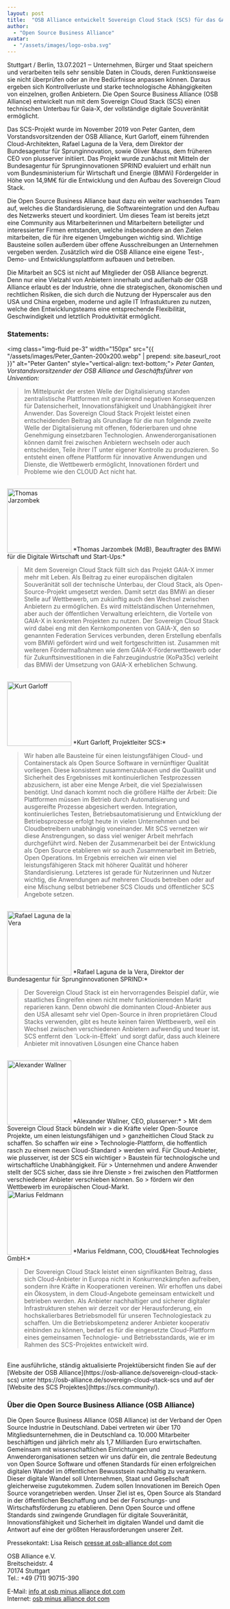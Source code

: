 ```yaml
---
layout: post
title:  "OSB Alliance entwickelt Sovereign Cloud Stack (SCS) für das GAIA-X Projekt"
author: 
  - "Open Source Business Alliance"
avatar: 
  - "/assets/images/logo-osba.svg"
---
```


Stuttgart / Berlin, 13.07.2021 ‒ Unternehmen, Bürger und Staat speichern und
verarbeiten teils sehr sensible Daten in Clouds, deren Funktionsweise sie nicht
überprüfen oder an ihre Bedürfnisse anpassen können. Daraus ergeben sich
Kontrollverluste und starke technologische Abhängigkeiten von einzelnen, großen
Anbietern. Die Open Source Business Alliance (OSB Alliance) entwickelt nun mit
dem Sovereign Cloud Stack (SCS) einen technischen Unterbau für Gaia-X, der
vollständige digitale Souveränität ermöglicht.

Das SCS-Projekt wurde im November 2019 von Peter Ganten, dem
Vorstandsvorsitzenden der OSB Alliance, Kurt Garloff, einem führenden
Cloud-Architekten, Rafael Laguna de la Vera, dem Direktor der Bundesagentur für
Sprunginnovation, sowie Oliver Mauss, dem früheren CEO von plusserver
initiiert. Das Projekt wurde zunächst mit Mitteln der Bundesagentur für
Sprunginnovationen SPRIND evaluiert und erhält nun vom Bundesministerium für
Wirtschaft und Energie (BMWi) Fördergelder in Höhe von 14,9M€ für die
Entwicklung und den Aufbau des Sovereign Cloud Stack.

Die Open Source Business Alliance baut dazu ein weiter wachsendes Team auf,
welches die Standardisierung, die Softwareintegration und den Aufbau des
Netzwerks steuert und koordiniert. Um dieses Team ist bereits jetzt eine
Community aus Mitarbeiterinnen und Mitarbeitern beteiligter und interessierter
Firmen entstanden, welche insbesondere an den Zielen mitarbeiten, die für ihre
eigenen Umgebungen wichtig sind. Wichtige Bausteine sollen außerdem über offene
Ausschreibungen an Unternehmen vergeben werden. Zusätzlich wird die OSB
Alliance eine eigene Test-, Demo- und Entwicklungsplattform aufbauen und
betreiben.

Die Mitarbeit an SCS ist nicht auf Mitglieder der OSB Alliance begrenzt. Denn
nur eine Vielzahl von Anbietern innerhalb und außerhalb der OSB Alliance
erlaubt es der Industrie, ohne die strategischen, ökonomischen und rechtlichen
Risiken, die sich durch die Nutzung der Hyperscaler aus den USA und China
ergeben, moderne und agile IT Infrastukturen zu nutzen, welche den
Entwicklungsteams eine entsprechende Flexibilität, Geschwindigkeit und
letztlich Produktivität ermöglicht.

### Statements:

<img class="img-fluid pe-3" width="150px" src="{{ "/assets/images/Peter_Ganten-200x200.webp" | prepend: site.baseurl_root }}" alt="Peter Ganten" style="vertical-align: text-bottom;">
*Peter Ganten, Vorstandsvorsitzender der OSB Alliance und Geschäftsführer von Univention:*

> Im Mittelpunkt der ersten Welle der Digitalisierung standen zentralistische
> Plattformen mit gravierend negativen Konsequenzen für Datensicherheit,
> Innovationsfähigkeit und Unabhängigkeit ihrer Anwender. Das Sovereign Cloud
> Stack Projekt leistet einen entscheidenden Beitrag als Grundlage für die nun
> folgende zweite Welle der Digitalisierung mit offenen, föderierbaren und ohne
> Genehmigung einsetzbaren Technologien. Anwenderorganisationen können damit frei
> zwischen Anbietern wechseln oder auch entscheiden, Teile ihrer IT unter eigener
> Kontrolle zu produzieren. So entsteht einen offene Plattform für innovative
> Anwendungen und Dienste, die Wettbewerb ermöglicht, Innovationen fördert und
> Probleme wie den CLOUD Act nicht hat.

<br />
<img class="img-fluid pe-3" width="150px" src="{{"/assets/images/Thomas-Jarzombek-200x200.webp" | prepend: site.baseurl_root }}" alt="Thomas Jarzombek" style="vertical-align: text-bottom;">
*Thomas Jarzombek (MdB), Beauftragter des BMWi für die Digitale Wirtschaft und Start-Ups:*

> Mit dem Sovereign Cloud Stack füllt sich das Projekt GAIA-X immer
> mehr mit Leben. Als Beitrag zu einer europäischen digitalen Souveränität soll
> der technische Unterbau, der Cloud Stack, als Open-Source-Projekt umgesetzt
> werden. Damit setzt das BMWi an dieser Stelle auf Wettbewerb, um zukünftig auch
> den Wechsel zwischen Anbietern zu ermöglichen. Es wird mittelständischen
> Unternehmen, aber auch der öffentlichen Verwaltung erleichtern, die Vorteile
> von GAIA-X in konkreten Projekten zu nutzen. Der Sovereign Cloud Stack wird
> dabei eng mit den Kernkomponenten von GAIA-X, den so genannten Federation
> Services verbunden, deren Erstellung ebenfalls vom BMWi gefördert wird und weit
> fortgeschritten ist. Zusammen mit weiteren Fördermaßnahmen wie dem
> GAIA-X-Förderwettbewerb oder für Zukunftsinvestitionen in die Fahrzeugindustrie
> (KoPa35c) verleiht das BMWi der Umsetzung von GAIA-X erheblichen Schwung.

<br />
<img class="img-fluid pe-3" width="150px" src="{{ "/assets/images/Kurt_Garloff-200x200.webp" | prepend: site.baseurl_root }}" alt="Kurt Garloff" style="vertical-align: text-bottom;">
*Kurt Garloff, Projektleiter SCS:*

> Wir haben alle Bausteine für einen
> leistungsfähigen Cloud- und Containerstack als Open Source Software in
> vernünftiger Qualität vorliegen. Diese konsistent zusammenzubauen und die
> Qualität und Sicherheit des Ergebnisses mit kontinuierlichen Testprozessen
> abzusichern, ist aber eine Menge Arbeit, die viel Spezialwissen benötigt. Und
> danach kommt noch die größere Hälfte der Arbeit: Die Plattformen müssen im
> Betrieb durch Automatisierung und ausgereifte Prozesse abgesichert werden.
> Integration, kontinuierliches Testen, Betriebsautomatisierung und
> Entwicklung der Betriebsprozesse erfolgt heute in vielen Unternehmen und bei
> Cloudbetreibern unabhängig voneinander. Mit SCS vernetzen wir diese
> Anstrengungen, so dass viel weniger Arbeit mehrfach durchgeführt wird. Neben
> der Zusammenarbeit bei der Entwicklung als Open Source etablieren wir so auch
> Zusammenarbeit im Betrieb, Open Operations. Im Ergebnis erreichen wir einen
> viel leistungsfähigeren Stack mit höherer Qualität und höherer
> Standardisierung. Letzteres ist gerade für Nutzerinnen und Nutzer wichtig, die
> Anwendungen auf mehreren Clouds betreiben oder auf eine Mischung selbst
> betriebener SCS Clouds und öffentlicher SCS Angebote setzen.

<br />
<img class="img-fluid pe-3" width="150px" src="{{ "/assets/images/Rafael_Laguna-200x200.webp" | prepend: site.baseurl_root }}" alt="Rafael Laguna de la Vera" style="vertical-align: text-bottom;">
*Rafael Laguna de la Vera, Direktor der Bundesagentur für Sprunginnovationen
SPRIND:*

> Der Sovereign Cloud Stack ist ein hervorragendes Beispiel dafür, wie
> staatliches Eingreifen einen nicht mehr funktionierenden Markt reparieren kann.
> Denn obwohl die dominanten Cloud-Anbieter aus den USA allesamt sehr viel
> Open-Source in ihren proprietären Cloud Stacks verwenden, gibt es heute keinen
> fairen Wettbewerb, weil ein Wechsel zwischen verschiedenen Anbietern aufwendig
> und teuer ist. SCS entfernt den ´Lock-in-Effekt´ und sorgt dafür, dass auch
> kleinere Anbieter mit innovativen Lösungen eine Chance haben

<br />
<img class="img-fluid pe-3" width="150px" src="{{ "/assets/images/Alexander-Wallner-200x200.webp" | prepend: site.baseurl_root }}" alt="Alexander Wallner" style="vertical-align: text-bottom;">
*Alexander Wallner, CEO, plusserver:*
> Mit dem Sovereign Cloud Stack bündeln wir
> die Kräfte vieler Open-Source Projekte, um einen leistungsfähigen und
> ganzheitlichen Cloud Stack zu schaffen.  So schaffen wir eine
> Technologie-Plattform, die hoffentlich rasch zu einem neuen Cloud-Standard
> werden wird. Für Cloud-Anbieter, wie plusserver, ist der SCS ein wichtiger
> Baustein für technologische und wirtschaftliche Unabhängigkeit. Für
> Unternehmen und andere Anwender stellt der SCS sicher, dass sie ihre Dienste
> frei zwischen den Plattformen verschiedener Anbieter verschieben können. So
> fördern wir den Wettbewerb im europäischen Cloud-Markt.

<br />
<img class="img-fluid pe-3" width="150px" src="{{ "/assets/images/Marius_Feldmann-200x200.webp" | prepend: site.baseurl_root }}" alt="Marius Feldmann" style="vertical-align: text-bottom;">
*Marius Feldmann, COO, Cloud&Heat Technologies GmbH:*

> Der Sovereign Cloud Stack
> leistet einen signifikanten Beitrag, dass sich Cloud-Anbieter in Europa nicht
> in Konkurrenzkämpfen aufreiben, sondern ihre Kräfte in Kooperationen vereinen.
> Wir erhoffen uns dabei ein Ökosystem, in dem Cloud-Angebote gemeinsam
> entwickelt und betrieben werden. Als Anbieter nachhaltiger und sicherer
> digitaler Infrastrukturen stehen wir derzeit vor der Herausforderung, ein
> hochskalierbares Betriebsmodell für unseren Technologiestack zu schaffen. Um
> die Betriebskompetenz anderer Anbieter kooperativ einbinden zu können, bedarf
> es für die eingesetzte Cloud-Plattform eines gemeinsamen Technologie- und
> Betriebsstandards, wie er im Rahmen des SCS-Projektes entwickelt wird.

<br />
Eine ausführliche, ständig aktualisierte Projektübersicht finden Sie auf der
[Website der OSB Alliance](https://osb-alliance.de/sovereign-cloud-stack-scs) unter
https://osb-alliance.de/sovereign-cloud-stack-scs und auf der 
[Website des SCS Projektes](https://scs.community/).

### Über die Open Source Business Alliance (OSB Alliance)

Die Open Source Business
Alliance (OSB Alliance) ist der Verband der Open Source Industrie in
Deutschland. Dabei vertreten wir über 170 Mitgliedsunternehmen, die in
Deutschland ca. 10.000 Mitarbeiter beschäftigen und jährlich mehr als 1,7
Milliarden Euro erwirtschaften. Gemeinsam mit wissenschaftlichen Einrichtungen
und Anwenderorganisationen setzen wir uns dafür ein, die zentrale Bedeutung von
Open Source Software und offenen Standards für einen erfolgreichen digitalen
Wandel im öffentlichen Bewusstsein nachhaltig zu verankern. Dieser digitale
Wandel soll Unternehmen, Staat und Gesellschaft gleicherweise zugutekommen.
Zudem sollen Innovationen im Bereich Open Source vorangetrieben werden. Unser
Ziel ist es, Open Source als Standard in der öffentlichen Beschaffung und bei
der Forschungs- und Wirtschaftsförderung zu etablieren. Denn Open Source und
offene Standards sind zwingende Grundlagen für digitale Souveränität,
Innovationsfähigkeit und Sicherheit im digitalen Wandel und damit die Antwort
auf eine der größten Herausforderungen unserer Zeit.

Pressekontakt: Lisa Reisch [presse at osb-alliance dot com](mailto:presse@osb-alliance.com)

OSB Alliance e.V.  
Breitscheidstr. 4  
70174 Stuttgart  
Tel.: +49 (711) 90715-390  

E-Mail: [info at osb minus alliance dot com](mailto:info@osb-alliance.com)  
Internet: [osb minus alliance dot com](https://osb-alliance.com)